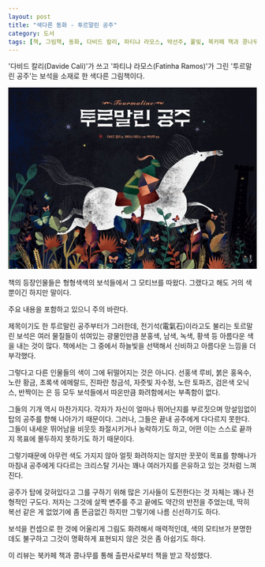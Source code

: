 ```yaml
---
layout: post
title: "색다른 동화 - 투르말린 공주"
category: 도서
tags: [책, 그림책, 동화, 다비드 칼리, 파티냐 라모스, 박선주, 풀빛, 북카페 책과 콩나무, 서평]
---
```


'다비드 칼리(Davide Cali)'가 쓰고
'파티냐 라모스(Fatinha Ramos)'가 그린
'투르말린 공주'는
보석을 소재로 한 색다른 그림책이다.

![표지](/images/tourmaline-picture-book-h480.jpg)

책의 등장인물들은 형형색색의 보석들에서 그 모티브를 따왔다.
그랬다고 해도 거의 색 뿐이긴 하지만 말이다.



<div class="im im-warning">
주요 내용을 포함하고 있으니 주의 바란다.
</div>



제목이기도 한 투르말린 공주부터가 그러한데,
전기석(電氣石)이라고도 불리는 토르말린 보석은
여러 물질들이 섞여있는 광물인만큼
분홍색, 남색, 녹색, 황색 등 아름다운 색을 내는 것이 많다.
책에서는 그 중에서 하늘빛을 선택해서 신비하고 아름다운 느낌을 더 부각했다.

그렇다고 다른 인물들의 색이 그에 뒤떨어지는 것은 아니다.
선홍색 루비,
붉은 홍옥수,
노란 황금,
초록색 에메랄드,
진파란 청금석,
자줏빛 자수정,
노란 토파즈,
검은색 오닉스,
반짝이는 은 등
모두 보석들에서 따온만큼 화려함에서는 부족함이 없다.

그들의 기개 역시 마찬가지다.
각자가 자신이 얼마나 뛰어난지를 부르짓으며 망설임없이 탑의 공주를 향해 나아가기 때문이다.
그러나, 그들은 끝내 공주에게 다다르지 못한다.
그들이 내세운 뛰어남을 비웃듯 좌절시키거나 농락하기도 하고,
어떤 이는 스스로 끝까지 목표에 몰두하지 못하기도 하기 때문이다.

그렇기때문에 아무런 색도 가지지 않아 얼핏 화려하지는 않지만
꿋꿋이 목표를 향해나가 마침내 공주에게 다다르는 크리스탈 기사는
꽤나 여러가지를 은유하고 있는 것처럼 느껴진다.

공주가 탑에 갖혀있다고 그를 구하기 위해 많은 기사들이 도전한다는 것 자체는 꽤나 전형적인 구도다.
저자는 그것에 살짝 변주를 주고 끝에도 약간의 반전을 주었는데,
딱히 복선 같은 게 없었기에 좀 뜬금없긴 하지만
그렇기에 나름 신선하기도 하다.

보석을 컨셉으로 한 것에 어울리게 그림도 화려해서 매력적인데,
색의 모티브가 분명한데도 불구하고 그것이 명확하게 표현되지 않은 것은 좀 아쉽기도 하다.



<div class="im im-info">
이 리뷰는 북카페 책과 콩나무를 통해 출판사로부터 책을 받고 작성했다.
</div>

